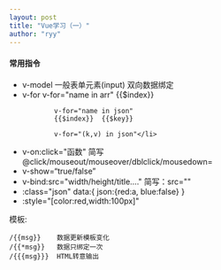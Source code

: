 ```yaml
---
layout: post
title: "Vue学习（一）"
author: "ryy"
---
```


<h4>常用指令</h4>
<ul>
<li>v-model	一般表单元素(input)	双向数据绑定</li>
<li>v-for 	v-for="name in arr"
			{{$index}}

			v-for="name in json"
			{{$index}}	{{$key}}
	
			v-for="(k,v) in json"</li>
<li>v-on:click="函数"  简写@click/mouseout/mouseover/dblclick/mousedown=</li>
<li>v-show=“true/false”</li>
<li>v-bind:src="width/height/title...."  简写：src=""</li>
<li>:class="json"
data:{
			json:{red:a, blue:false}
		}
</li>
<li>:style="[color:red,width:100px]"</li>
</ul>

模板:

	/{{msg}}	数据更新模板变化
	/{{*msg}}	数据只绑定一次
	/{{{msg}}}	HTML转意输出
